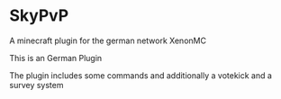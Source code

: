 # SkyPvP
A minecraft plugin for the german network XenonMC

This is an German Plugin

The plugin includes some commands and additionally 
a votekick and a survey system
